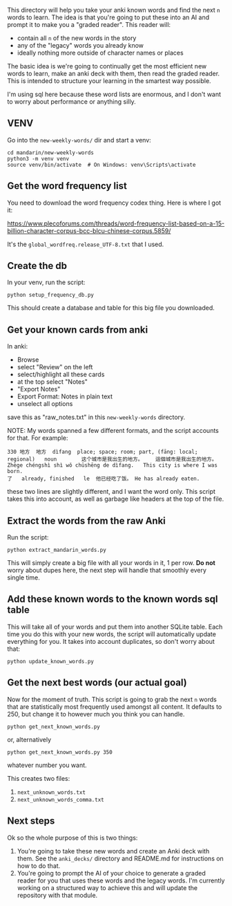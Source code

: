 This directory will help you take your anki known words and find the next `n` words to learn. The idea is that you're going to put these into an AI and prompt it to make you a "graded reader". This reader will:

 * contain all `n` of the new words in the story
 * any of the "legacy" words you already know
 * ideally nothing more outside of character names or places

The basic idea is we're going to continually get the most efficient new words to learn, make an anki deck with them, then read the graded reader. This is intended to structure your learning in the smartest way possible.

I'm using sql here because these word lists are enormous, and I don't want to worry about performance or anything silly.

## VENV
Go into the `new-weekly-words/` dir and start a venv:

```
cd mandarin/new-weekly-words
python3 -m venv venv
source venv/bin/activate  # On Windows: venv\Scripts\activate
```

## Get the word frequency list
You need to download the word frequency codex thing. Here is where I got it:

https://www.plecoforums.com/threads/word-frequency-list-based-on-a-15-billion-character-corpus-bcc-blcu-chinese-corpus.5859/

It's the `global_wordfreq.release_UTF-8.txt` that I used.

## Create the db
In your venv, run the script:

```
python setup_frequency_db.py
```

This should create a database and table for this big file you downloaded.

## Get your known cards from anki
In anki:

 * Browse 
 * select "Review" on the left 
 * select/highlight all these cards
 * at the top select "Notes"
 * "Export Notes"
 * Export Format: Notes in plain text
 * unselect all options

save this as "raw_notes.txt" in this `new-weekly-words` directory.

NOTE: My words spanned a few different formats, and the script accounts for that. For example:

```
330	地方	地方	dìfang	place; space; room; part, (fāng: local; regional)	noun		这个城市是我出生的地方。	這個城市是我出生的地方。	Zhège chéngshì shì wǒ chūshēng de dìfang.	This city is where I was born.				
了	already, finished	le	他已经吃了饭。	He has already eaten.		
```

these two lines are slightly different, and I want the word only. This script takes this into account, as well as garbage like headers at the top of the file.

## Extract the words from the raw Anki
Run the script:

```
python extract_mandarin_words.py
```

This will simply create a big file with all your words in it, 1 per row. **Do not** worry about dupes here, the next step will handle that smoothly every single time.

## Add these known words to the known words sql table

This will take all of your words and put them into another SQLite table. Each time you do this with your new words, the script will automatically update everything for you. It takes into account duplicates, so don't worry about that:

```
python update_known_words.py
```

## Get the next best words (our actual goal)
Now for the moment of truth. This script is going to grab the next `n` words that are statistically most frequently used amongst all content. It defaults to 250, but change it to however much you think you can handle.

```
python get_next_known_words.py
```

or, alternatively

```
python get_next_known_words.py 350
```

whatever number you want.

This creates two files:

  1. `next_unknown_words.txt`
  2. `next_unknown_words_comma.txt`

## Next steps
Ok so the whole purpose of this is two things:

  1. You're going to take these new words and create an Anki deck with them. See the `anki_decks/` directory and README.md for instructions on how to do that.
  2. You're going to prompt the AI of your choice to generate a graded reader for you that uses these words and the legacy words. I'm currently working on a structured way to achieve this and will update the repository with that module.